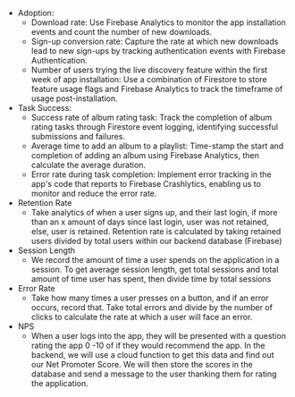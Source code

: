 - Adoption: 
  - Download rate: Use Firebase Analytics to monitor the app installation events and count the number of new downloads.
  - Sign-up conversion rate: Capture the rate at which new downloads lead to new sign-ups by tracking authentication  events with Firebase Authentication.
  - Number of users trying the live discovery feature within the first week of app installation: Use a combination of  Firestore to store feature usage flags and Firebase Analytics to track the timeframe of usage post-installation.
- Task Success: 
  - Success rate of album rating task: Track the completion of album rating tasks through Firestore event logging,  identifying successful submissions and failures.
  - Average time to add an album to a playlist: Time-stamp the start and completion of adding an album using Firebase  Analytics, then calculate the average duration.
  - Error rate during task completion: Implement error tracking in the app's code that reports to Firebase Crashlytics, enabling us to monitor and reduce the error rate.
- Retention Rate
  - Take analytics of when a user signs up, and their last login, if more than an x amount of days since last login, user was not retained, else, user is retained. Retention rate is calculated by taking retained users divided     by total users within our backend database (Firebase)
- Session Length
  - We record the amount of time a user spends on the application in a session. To get average session length, get total sessions and total amount of time user has spent, then divide time by total sessions
- Error Rate
  - Take how many times a user presses on a button, and if an error occurs, record that. Take total errors and divide by the number of clicks to calculate the rate at which a user will face an error.
- NPS
  - When a user logs into the app, they will be presented with a question rating the app 0 -10 of if they would recommend the app. In the backend, we will use a cloud function to get this data and find out our Net Promoter Score. We will then store the scores in the database and send a message to the user thanking them for rating the application.
